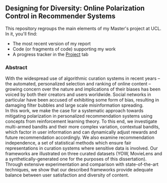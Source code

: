 ## Designing for Diversity: Online Polarization Control in Recommender Systems

This repository regroups the main elements of my Master's project at UCL.\
In it, you'll find:
* The most recent version of my report
* Code (or fragments of code) supporting my work
* A progress tracker in the [Project](https://github.com/nicolasward/PolarizationMitigation/projects) tab

### Abstract
With the widespread use of algorithmic curation systems in recent years – the automated, personalized selection and ranking of online content – growing concern over the nature and implications of their biases has been voiced by both their creators and users worldwide. Social networks in particular have been accused of exhibiting some form of bias, resulting in damaging filter bubbles and large scale misinformation spreading. \
In this work, we make the case for a systematic approach towards mitigating polarization in personalized recommendation systems using concepts from reinforcement learning theory. To this end, we investigate multi-armed bandits and their more complex variation, contextual bandits, which factor in user information and can dynamically adjust rewards and future recommendation accordingly. We also examine recommendation independence, a set of statistical methods which ensure fair representations in curation systems where sensitive data is involved. Our frameworks are illustrated on three curated datasets (YOW, MovieLens and a synthetically-generated one for the purposes of this dissertation). \
Through extensive experimentation and comparison with state-of-the-art techniques, we show that our described frameworks provide adequate balance between user satisfaction and diversity of content.
